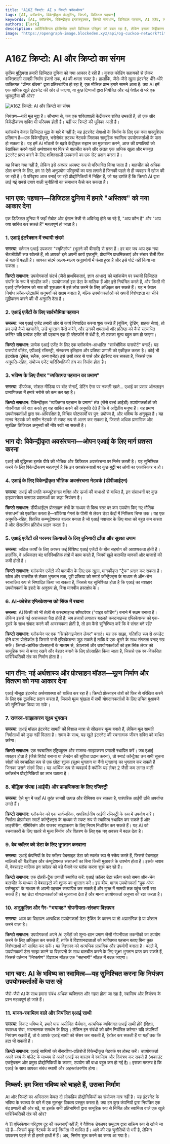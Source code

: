 ```yaml
---
title: "A16Z क्रिप्टो: AI x क्रिप्टो क्रॉसओवर"
tags: [AI, ब्लॉकचेन, विकेन्द्रीकृत कंप्यूटिंग, क्रिप्टो, डिजिटल पहचान]
keywords: [AI, ब्लॉकचेन, विकेन्द्रीकृत इन्फ्रास्ट्रक्चर, क्रिप्टो समाधान, डिजिटल पहचान, AI एजेंट, व्यक्ति का प्रमाण, विकेन्द्रीकृत नेटवर्क]
authors: [lark]
description: आर्टिफिशियल इंटेलिजेंस हमारे डिजिटल परिदृश्य को बदल रहा है, लेकिन इसका केंद्रीकरण चुनौतियां पैदा करता है। जानें कि कैसे ब्लॉकचेन तकनीक AI के भविष्य को नया आकार देने के लिए विकेन्द्रीकृत समाधान प्रदान करती है, जिससे एक अधिक खुला और न्यायसंगत इंटरनेट सुनिश्चित होता है।
image: "https://opengraph-image.blockeden.xyz/api/og-cuckoo-network?title=A16Z%20क्रिप्टो:%20AI%20x%20क्रिप्टो%20क्रॉसओवर"
---
```


# A16Z क्रिप्टो: AI और क्रिप्टो का संगम

कृत्रिम बुद्धिमत्ता हमारी डिजिटल दुनिया को नया आकार दे रही है। कुशल कोडिंग सहायकों से लेकर शक्तिशाली सामग्री निर्माण इंजनों तक, AI की क्षमता स्पष्ट है। हालाँकि, जैसे-जैसे खुला इंटरनेट धीरे-धीरे व्यक्तिगत "प्रॉम्प्ट बॉक्स" द्वारा प्रतिस्थापित हो रहा है, एक मौलिक प्रश्न हमारे सामने आता है: क्या AI हमें एक अधिक खुले इंटरनेट की ओर ले जाएगा, या कुछ दिग्गजों द्वारा नियंत्रित और नई पेवॉल से भरे एक भूलभुलैया की ओर?

![A16Z क्रिप्टो: AI और क्रिप्टो का संगम](https://opengraph-image.blockeden.xyz/api/og-cuckoo-network?title=A16Z%20%E0%A4%95%E0%A5%8D%E0%A4%B0%E0%A4%BF%E0%A4%AA%E0%A5%8D%E0%A4%9F%E0%A5%8B:%20AI%20%E0%A4%94%E0%A4%B0%20%E0%A4%95%E0%A5%8D%E0%A4%B0%E0%A4%BF%E0%A4%AA%E0%A5%8D%E0%A4%9F%E0%A5%8B%20%E0%A4%95%E0%A4%BE%20%E0%A4%B8%E0%A4%82%E0%A4%97%E0%A4%AE)

नियंत्रण—यही मूल मुद्दा है। सौभाग्य से, जब एक शक्तिशाली केंद्रीकरण शक्ति उभरती है, तो एक और विकेंद्रीकरण शक्ति भी परिपक्व होती है। यहीं पर क्रिप्टो की भूमिका आती है।

ब्लॉकचेन केवल डिजिटल मुद्रा के बारे में नहीं है; यह इंटरनेट सेवाओं के निर्माण के लिए एक नया वास्तुशिल्प प्रतिमान है—एक विकेन्द्रीकृत, भरोसेमंद तटस्थ नेटवर्क जिसका सामूहिक स्वामित्व उपयोगकर्ताओं के पास हो सकता है। यह हमें AI मॉडलों के बढ़ते केंद्रीकृत रुझान का मुकाबला करने, आज की प्रणालियों को रेखांकित करने वाली अर्थशास्त्र पर फिर से बातचीत करने और अंततः एक अधिक खुला और मजबूत इंटरनेट प्राप्त करने के लिए शक्तिशाली उपकरणों का एक सेट प्रदान करता है।

यह विचार नया नहीं है, लेकिन इसे अक्सर अस्पष्ट रूप से परिभाषित किया जाता है। बातचीत को अधिक ठोस बनाने के लिए, हम 11 ऐसे अनुप्रयोग परिदृश्यों का पता लगाते हैं जिनकी पहले से ही व्यवहार में खोज की जा रही है। ये परिदृश्य आज बनाई जा रही प्रौद्योगिकियों में निहित हैं, जो यह दर्शाते हैं कि क्रिप्टो AI द्वारा लाई गई सबसे दबाव वाली चुनौतियों का समाधान कैसे कर सकता है।

## भाग एक: पहचान—डिजिटल दुनिया में हमारे "अस्तित्व" को नया आकार देना

एक डिजिटल दुनिया में जहाँ रोबोट और इंसान तेजी से अविभेद्य होते जा रहे हैं, "आप कौन हैं" और "आप क्या साबित कर सकते हैं" महत्वपूर्ण हो जाता है।

### 1. एआई इंटरैक्शन में स्थायी संदर्भ

**समस्या**: वर्तमान एआई उपकरण "स्मृतिलोप" (भूलने की बीमारी) से ग्रस्त हैं। हर बार जब आप एक नया चैटजीपीटी सत्र खोलते हैं, तो आपको इसे अपनी कार्य पृष्ठभूमि, प्रोग्रामिंग प्राथमिकताएं और संचार शैली फिर से बतानी पड़ती है। आपका संदर्भ अलग-थलग अनुप्रयोगों में फंसा हुआ है और इसे पोर्ट नहीं किया जा सकता।

**क्रिप्टो समाधान**: उपयोगकर्ता संदर्भ (जैसे प्राथमिकताएं, ज्ञान आधार) को ब्लॉकचेन पर स्थायी डिजिटल संपत्ति के रूप में संग्रहीत करें। उपयोगकर्ता इस डेटा के मालिक हैं और इसे नियंत्रित करते हैं, और किसी भी एआई एप्लिकेशन को सत्र की शुरुआत में इसे लोड करने के लिए अधिकृत कर सकते हैं। यह न केवल निर्बाध क्रॉस-प्लेटफ़ॉर्म अनुभवों को सक्षम बनाता है, बल्कि उपयोगकर्ताओं को अपनी विशेषज्ञता का सीधे मुद्रीकरण करने की भी अनुमति देता है।

### 2. एआई एजेंटों के लिए सार्वभौमिक पहचान

**समस्या**: जब एआई एजेंट हमारी ओर से कार्य निष्पादित करना शुरू करते हैं (बुकिंग, ट्रेडिंग, ग्राहक सेवा), तो हम उन्हें कैसे पहचानेंगे, उन्हें भुगतान कैसे करेंगे, और उनकी क्षमताओं और प्रतिष्ठा को कैसे सत्यापित करेंगे? यदि प्रत्येक एजेंट की पहचान एक ही प्लेटफॉर्म से बंधी है, तो उसका मूल्य बहुत कम हो जाएगा।

**क्रिप्टो समाधान**: प्रत्येक एआई एजेंट के लिए एक ब्लॉकचेन-आधारित "सार्वभौमिक पासपोर्ट" बनाएँ। यह पासपोर्ट वॉलेट, एपीआई रजिस्ट्री, संस्करण इतिहास और प्रतिष्ठा प्रणाली को एकीकृत करता है। कोई भी इंटरफ़ेस (ईमेल, स्लैक, अन्य एजेंट) इसे उसी तरह से पार्स और इंटरैक्ट कर सकता है, जिससे एक अनुमति-रहित, संयोज्य एजेंट पारिस्थितिकी तंत्र का निर्माण होता है।

### 3. भविष्य के लिए तैयार "व्यक्तिगत पहचान का प्रमाण"

**समस्या**: डीपफेक, सोशल मीडिया पर बॉट सेनाएँ, डेटिंग ऐप्स पर नकली खाते... एआई का प्रसार ऑनलाइन प्रामाणिकता में हमारे भरोसे को कम कर रहा है।

**क्रिप्टो समाधान**: विकेन्द्रीकृत "व्यक्तिगत पहचान के प्रमाण" तंत्र (जैसे वर्ल्ड आईडी) उपयोगकर्ताओं को गोपनीयता की रक्षा करते हुए यह साबित करने की अनुमति देते हैं कि वे अद्वितीय मनुष्य हैं। यह प्रमाण उपयोगकर्ताओं द्वारा स्व-अभिरक्षित है, विभिन्न प्लेटफार्मों पर पुन: प्रयोज्य है, और भविष्य के अनुकूल है। यह मानव नेटवर्क को मशीन नेटवर्क से स्पष्ट रूप से अलग कर सकता है, जिससे अधिक प्रामाणिक और सुरक्षित डिजिटल अनुभवों की नींव रखी जा सकती है।

## भाग दो: विकेन्द्रीकृत अवसंरचना—ओपन एआई के लिए मार्ग प्रशस्त करना

एआई की बुद्धिमत्ता इसके पीछे की भौतिक और डिजिटल अवसंरचना पर निर्भर करती है। यह सुनिश्चित करने के लिए विकेन्द्रीकरण महत्वपूर्ण है कि इन अवसंरचनाओं पर कुछ मुट्ठी भर लोगों का एकाधिकार न हो।

### 4. एआई के लिए विकेन्द्रीकृत भौतिक अवसंरचना नेटवर्क (डीपीआईएन)

**समस्या**: एआई की प्रगति कम्प्यूटेशनल शक्ति और ऊर्जा की बाधाओं से बाधित है, इन संसाधनों पर कुछ हाइपरस्केल क्लाउड प्रदाताओं का कड़ा नियंत्रण है।

**क्रिप्टो समाधान**: डीपीआईएन प्रोत्साहन तंत्रों के माध्यम से विश्व स्तर पर कम उपयोग किए गए भौतिक संसाधनों को एकत्रित करता है—शौकिया गेमर्स के पीसी से लेकर डेटा केंद्रों में निष्क्रिय चिप्स तक। यह एक अनुमति-रहित, वितरित कम्प्यूटेशनल बाज़ार बनाता है जो एआई नवाचार के लिए बाधा को बहुत कम करता है और सेंसरशिप प्रतिरोध प्रदान करता है।

### 5. एआई एजेंटों की परस्पर क्रियाओं के लिए बुनियादी ढाँचा और सुरक्षा उपाय

**समस्या**: जटिल कार्यों के लिए अक्सर कई विशिष्ट एआई एजेंटों के बीच सहयोग की आवश्यकता होती है। हालाँकि, वे अधिकतर बंद पारिस्थितिक तंत्रों में काम करते हैं, जिनमें खुले बातचीत मानकों और बाजारों की कमी होती है।

**क्रिप्टो समाधान**: ब्लॉकचेन एजेंटों की बातचीत के लिए एक खुला, मानकीकृत "ट्रैक" प्रदान कर सकता है। खोज और बातचीत से लेकर भुगतान तक, पूरी प्रक्रिया को स्मार्ट कॉन्ट्रैक्ट्स के माध्यम से ऑन-चेन स्वचालित रूप से निष्पादित किया जा सकता है, जिससे यह सुनिश्चित होता है कि एआई का व्यवहार उपयोगकर्ता के इरादे के अनुरूप हो, बिना मानवीय हस्तक्षेप के।

### 6. AI-कोडेड एप्लिकेशन्स को सिंक में रखना

**समस्या**: AI किसी को भी तेज़ी से कस्टमाइज्ड सॉफ्टवेयर ("वाइब कोडिंग") बनाने में सक्षम बनाता है। लेकिन इससे नई अराजकता पैदा होती है: जब हजारों लगातार बदलते कस्टमाइज्ड एप्लिकेशन्स को एक-दूसरे के साथ संवाद करने की आवश्यकता होती है, तो हम कैसे सुनिश्चित करें कि वे संगत बने रहें?

**क्रिप्टो समाधान**: ब्लॉकचेन पर एक "सिंक्रोनाइजेशन लेयर" बनाएं। यह एक साझा, गतिशील रूप से अपडेट होने वाला प्रोटोकॉल है जिससे सभी एप्लिकेशन्स जुड़ सकते हैं ताकि वे एक-दूसरे के साथ संगतता बनाए रख सकें। क्रिप्टो-आर्थिक प्रोत्साहनों के माध्यम से, डेवलपर्स और उपयोगकर्ताओं को इस सिंक लेयर को सामूहिक रूप से बनाए रखने और बेहतर बनाने के लिए प्रोत्साहित किया जाता है, जिससे एक स्व-विकसित पारिस्थितिकी तंत्र का निर्माण होता है।

## भाग तीन: नई अर्थशास्त्र और प्रोत्साहन मॉडल—मूल्य निर्माण और वितरण को नया आकार देना

एआई मौजूदा इंटरनेट अर्थव्यवस्था को बाधित कर रहा है। क्रिप्टो प्रोत्साहन तंत्रों को फिर से संरेखित करने के लिए एक टूलकिट प्रदान करता है, जिससे मूल्य श्रृंखला में सभी योगदानकर्ताओं के लिए उचित मुआवजे को सुनिश्चित किया जा सके।

### 7. राजस्व-साझाकरण सूक्ष्म भुगतान

**समस्या**: एआई मॉडल इंटरनेट सामग्री की विशाल मात्रा से सीखकर मूल्य बनाते हैं, लेकिन मूल सामग्री निर्माताओं को कुछ नहीं मिलता है। समय के साथ, यह खुले इंटरनेट की रचनात्मक जीवन शक्ति को बाधित करेगा।

**क्रिप्टो समाधान**: एक स्वचालित एट्रिब्यूशन और राजस्व-साझाकरण प्रणाली स्थापित करें। जब एआई व्यवहार होता है (जैसे रिपोर्ट बनाना या लेनदेन की सुविधा प्रदान करना), तो स्मार्ट कॉन्ट्रैक्ट उन सभी सूचना स्रोतों को स्वचालित रूप से एक छोटा शुल्क (सूक्ष्म भुगतान या नैनो भुगतान) का भुगतान कर सकते हैं जिनका उसने संदर्भ दिया। यह आर्थिक रूप से व्यवहार्य है क्योंकि यह लेयर 2 जैसी कम लागत वाली ब्लॉकचेन प्रौद्योगिकियों का लाभ उठाता है।

### 8. बौद्धिक संपदा (आईपी) और प्रामाणिकता के लिए रजिस्ट्री

**समस्या**: ऐसे युग में जहाँ AI तुरंत सामग्री उत्पन्न और रीमिक्स कर सकता है, पारंपरिक आईपी ढाँचे अपर्याप्त लगते हैं।

**क्रिप्टो समाधान**: ब्लॉकचेन को एक सार्वजनिक, अपरिवर्तनीय आईपी रजिस्ट्री के रूप में उपयोग करें। निर्माता प्रोग्रामेबल स्मार्ट कॉन्ट्रैक्ट्स के माध्यम से स्पष्ट रूप से स्वामित्व स्थापित कर सकते हैं और लाइसेंसिंग, रीमिक्सिंग और राजस्व साझाकरण के लिए नियम निर्धारित कर सकते हैं। यह AI को रचनाकारों के लिए खतरे से मूल्य निर्माण और वितरण के लिए एक नए अवसर में बदल देता है।

### 9. वेब क्रॉलर को डेटा के लिए भुगतान करवाना

**समस्या**: एआई कंपनियों के वेब क्रॉलर वेबसाइट डेटा को स्वतंत्र रूप से स्क्रैप करते हैं, जिससे वेबसाइट मालिकों की बैंडविड्थ और कंप्यूटेशनल संसाधनों का बिना किसी मुआवजे के उपभोग होता है। इसके जवाब में, वेबसाइट मालिक इन क्रॉलर को बड़े पैमाने पर ब्लॉक करना शुरू कर रहे हैं।

**क्रिप्टो समाधान**: एक दोहरी-ट्रैक प्रणाली स्थापित करें: एआई क्रॉलर डेटा स्क्रैप करते समय ऑन-चेन बातचीत के माध्यम से वेबसाइटों को शुल्क का भुगतान करें। इस बीच, मानव उपयोगकर्ता "प्रूफ ऑफ पर्सनहुड" के माध्यम से अपनी पहचान सत्यापित कर सकते हैं और मुफ्त में सामग्री तक पहुंच जारी रख सकते हैं। यह डेटा योगदानकर्ताओं को मुआवजा देता है और मानव उपयोगकर्ता अनुभव की रक्षा करता है।

### 10. अनुकूलित और गैर-"भयावह" गोपनीयता-संरक्षण विज्ञापन

**समस्या**: आज का विज्ञापन अत्यधिक उपयोगकर्ता डेटा ट्रैकिंग के कारण या तो अप्रासंगिक है या परेशान करने वाला है।

**क्रिप्टो समाधान**: उपयोगकर्ता अपने AI एजेंटों को शून्य-ज्ञान प्रमाण जैसी गोपनीयता तकनीकों का उपयोग करने के लिए अधिकृत कर सकते हैं, ताकि वे विज्ञापनदाताओं को व्यक्तिगत पहचान बताए बिना कुछ विशेषताओं को साबित कर सकें। यह विज्ञापन को अत्यधिक प्रासंगिक और उपयोगी बनाता है। बदले में, उपयोगकर्ता डेटा साझा करने या विज्ञापनों के साथ बातचीत करने के लिए सूक्ष्म भुगतान प्राप्त कर सकते हैं, जिससे वर्तमान "निष्कर्षण" विज्ञापन मॉडल एक "सहभागी" मॉडल में बदल जाएगा।

## भाग चार: AI के भविष्य का स्वामित्व—यह सुनिश्चित करना कि नियंत्रण उपयोगकर्ताओं के पास रहे

जैसे-जैसे AI के साथ हमारा संबंध अधिक व्यक्तिगत और गहरा होता जा रहा है, स्वामित्व और नियंत्रण के प्रश्न महत्वपूर्ण हो जाते हैं।

### 11. मानव-स्वामित्व वाले और नियंत्रित एआई साथी

**समस्या**: निकट भविष्य में, हमारे पास असीमित धैर्यवान, अत्यधिक व्यक्तिगत एआई साथी होंगे (शिक्षा, स्वास्थ्य सेवा, भावनात्मक समर्थन के लिए)। लेकिन इन संबंधों को कौन नियंत्रित करेगा? यदि कंपनियाँ नियंत्रण रखती हैं, तो वे आपके एआई साथी को सेंसर कर सकती हैं, हेरफेर कर सकती हैं या यहाँ तक कि हटा भी सकती हैं।

**क्रिप्टो समाधान**: एआई साथियों को सेंसरशिप-प्रतिरोधी विकेन्द्रीकृत नेटवर्क पर होस्ट करें। उपयोगकर्ता अपने स्वयं के वॉलेट के माध्यम से अपने एआई का वास्तव में स्वामित्व और नियंत्रण कर सकते हैं (अकाउंट एब्स्ट्रैक्शन और प्रमुख प्रौद्योगिकियों के कारण, उपयोग की बाधा बहुत कम हो गई है)। इसका मतलब है कि एआई के साथ आपका संबंध स्थायी और अहस्तांतरणीय होगा।

## निष्कर्ष: हम जिस भविष्य को चाहते हैं, उसका निर्माण

AI और क्रिप्टो का अभिसरण केवल दो लोकप्रिय प्रौद्योगिकियों का संयोजन मात्र नहीं है। यह इंटरनेट के भविष्य के स्वरूप के बारे में एक मूलभूत विकल्प प्रस्तुत करता है: क्या हम कुछ कंपनियों द्वारा नियंत्रित एक बंद प्रणाली की ओर बढ़ें, या इसके सभी प्रतिभागियों द्वारा सामूहिक रूप से निर्मित और स्वामित्व वाले एक खुले पारिस्थितिकी तंत्र की ओर?

ये 11 एप्लिकेशन परिदृश्य दूर की कल्पनाएँ नहीं हैं; वे वैश्विक डेवलपर समुदाय द्वारा सक्रिय रूप से खोजे जा रहे हैं—जिसमें कूकू नेटवर्क के कई निर्माता भी शामिल हैं। आगे की राह चुनौतियों से भरी है, लेकिन उपकरण पहले से ही हमारे हाथों में हैं। अब, निर्माण शुरू करने का समय आ गया है।